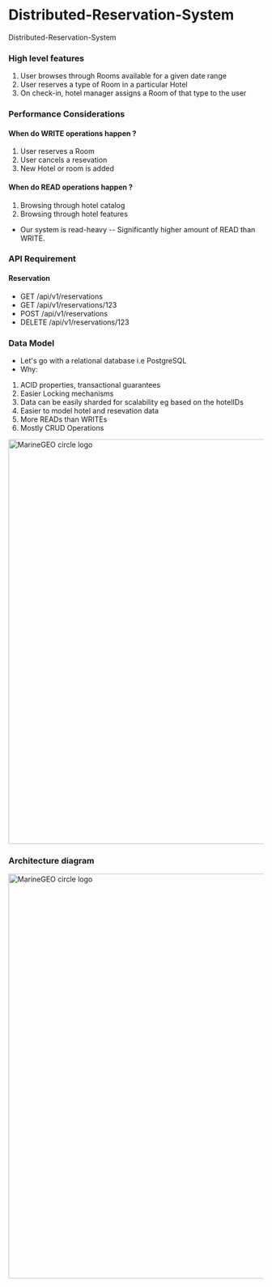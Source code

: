 # Distributed-Reservation-System
Distributed-Reservation-System

### High level features
1. User browses through Rooms available for a given date range
2. User reserves a type of Room in a particular Hotel
3. On check-in, hotel manager assigns a Room of that type to the user

### Performance Considerations
#### When do WRITE operations happen ?
1. User reserves a Room
2. User cancels a resevation
3. New Hotel or room is added
#### When do READ operations happen ?
1. Browsing through hotel catalog
2. Browsing through hotel features
- Our system is read-heavy -- Significantly higher amount of READ than WRITE.

### API Requirement
#### Reservation
- GET /api/v1/reservations
- GET /api/v1/reservations/123
- POST /api/v1/reservations
- DELETE /api/v1/reservations/123

### Data Model
- Let's go with a relational database i.e PostgreSQL
- Why:
1. ACID properties, transactional guarantees
2. Easier Locking mechanisms
3. Data can be easily sharded for scalability eg based on the hotelIDs
4. Easier to model hotel and resevation data
5. More READs than WRITEs
6. Mostly CRUD Operations
<img src="https://res.cloudinary.com/melvinkimathi/image/upload/v1678610358/Hotel_Reservation.drawio-2_mb8mkm.png" alt="MarineGEO circle logo" style="height: 800px; width:800px;"/>

### Architecture diagram
<img src="https://res.cloudinary.com/melvinkimathi/image/upload/v1684342714/nginx-doc_jeny0m.png" alt="MarineGEO circle logo" style="height: 800px; width:800px;"/>



